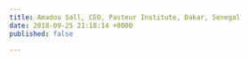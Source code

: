 ```yaml
---
title: Amadou Sall, CEO, Pasteur Institute, Dakar, Senegal
date: 2018-09-25 21:18:14 +0000
published: false

---
```

